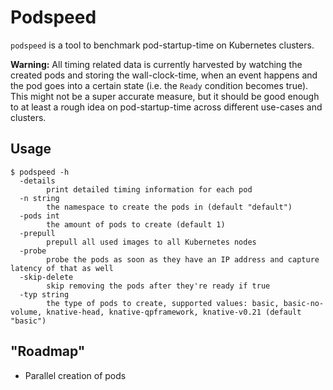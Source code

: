 # Podspeed

`podspeed` is a tool to benchmark pod-startup-time on Kubernetes clusters. 

**Warning:** All timing related data is currently harvested by watching the created pods
and storing the wall-clock-time, when an event happens and the pod goes into a certain
state (i.e. the `Ready` condition becomes true). This might not be a super accurate
measure, but it should be good enough to at least a rough idea on pod-startup-time
across different use-cases and clusters.

## Usage

```
$ podspeed -h
  -details
    	print detailed timing information for each pod
  -n string
    	the namespace to create the pods in (default "default")
  -pods int
    	the amount of pods to create (default 1)
  -prepull
    	prepull all used images to all Kubernetes nodes
  -probe
    	probe the pods as soon as they have an IP address and capture latency of that as well
  -skip-delete
    	skip removing the pods after they're ready if true
  -typ string
    	the type of pods to create, supported values: basic, basic-no-volume, knative-head, knative-qpframework, knative-v0.21 (default "basic")
```

## "Roadmap"

- Parallel creation of pods
